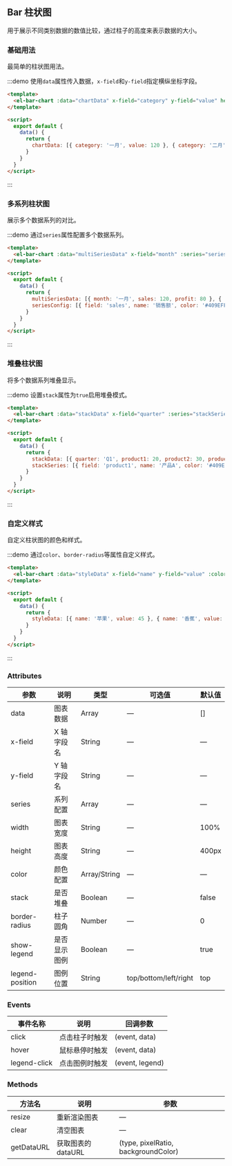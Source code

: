 ## Bar 柱状图

用于展示不同类别数据的数值比较，通过柱子的高度来表示数据的大小。

### 基础用法

最简单的柱状图用法。

:::demo 使用`data`属性传入数据，`x-field`和`y-field`指定横纵坐标字段。

```html
<template>
  <el-bar-chart :data="chartData" x-field="category" y-field="value" height="400px"></el-bar-chart>
</template>

<script>
  export default {
    data() {
      return {
        chartData: [{ category: '一月', value: 120 }, { category: '二月', value: 200 }, { category: '三月', value: 150 }, { category: '四月', value: 80 }, { category: '五月', value: 70 }, { category: '六月', value: 110 }]
      }
    }
  }
</script>
```

:::

### 多系列柱状图

展示多个数据系列的对比。

:::demo 通过`series`属性配置多个数据系列。

```html
<template>
  <el-bar-chart :data="multiSeriesData" x-field="month" :series="seriesConfig" height="400px"></el-bar-chart>
</template>

<script>
  export default {
    data() {
      return {
        multiSeriesData: [{ month: '一月', sales: 120, profit: 80 }, { month: '二月', sales: 200, profit: 130 }, { month: '三月', sales: 150, profit: 90 }, { month: '四月', sales: 80, profit: 50 }, { month: '五月', sales: 70, profit: 40 }, { month: '六月', sales: 110, profit: 70 }],
        seriesConfig: [{ field: 'sales', name: '销售额', color: '#409EFF' }, { field: 'profit', name: '利润', color: '#67C23A' }]
      }
    }
  }
</script>
```

:::

### 堆叠柱状图

将多个数据系列堆叠显示。

:::demo 设置`stack`属性为`true`启用堆叠模式。

```html
<template>
  <el-bar-chart :data="stackData" x-field="quarter" :series="stackSeries" :stack="true" height="400px"></el-bar-chart>
</template>

<script>
  export default {
    data() {
      return {
        stackData: [{ quarter: 'Q1', product1: 20, product2: 30, product3: 25 }, { quarter: 'Q2', product1: 25, product2: 35, product3: 30 }, { quarter: 'Q3', product1: 30, product2: 25, product3: 35 }, { quarter: 'Q4', product1: 35, product2: 40, product3: 20 }],
        stackSeries: [{ field: 'product1', name: '产品A', color: '#409EFF' }, { field: 'product2', name: '产品B', color: '#67C23A' }, { field: 'product3', name: '产品C', color: '#E6A23C' }]
      }
    }
  }
</script>
```

:::

### 自定义样式

自定义柱状图的颜色和样式。

:::demo 通过`color`、`border-radius`等属性自定义样式。

```html
<template>
  <el-bar-chart :data="styleData" x-field="name" y-field="value" :color="['#FF6B6B', '#4ECDC4', '#45B7D1', '#96CEB4']" :border-radius="4" height="400px"></el-bar-chart>
</template>

<script>
  export default {
    data() {
      return {
        styleData: [{ name: '苹果', value: 45 }, { name: '香蕉', value: 25 }, { name: '橙子', value: 30 }, { name: '葡萄', value: 35 }]
      }
    }
  }
</script>
```

:::

### Attributes

| 参数            | 说明         | 类型         | 可选值                | 默认值 |
| --------------- | ------------ | ------------ | --------------------- | ------ |
| data            | 图表数据     | Array        | —                     | []     |
| x-field         | X 轴字段名   | String       | —                     | —      |
| y-field         | Y 轴字段名   | String       | —                     | —      |
| series          | 系列配置     | Array        | —                     | —      |
| width           | 图表宽度     | String       | —                     | 100%   |
| height          | 图表高度     | String       | —                     | 400px  |
| color           | 颜色配置     | Array/String | —                     | —      |
| stack           | 是否堆叠     | Boolean      | —                     | false  |
| border-radius   | 柱子圆角     | Number       | —                     | 0      |
| show-legend     | 是否显示图例 | Boolean      | —                     | true   |
| legend-position | 图例位置     | String       | top/bottom/left/right | top    |

### Events

| 事件名称     | 说明           | 回调参数        |
| ------------ | -------------- | --------------- |
| click        | 点击柱子时触发 | (event, data)   |
| hover        | 鼠标悬停时触发 | (event, data)   |
| legend-click | 点击图例时触发 | (event, legend) |

### Methods

| 方法名     | 说明               | 参数                                |
| ---------- | ------------------ | ----------------------------------- |
| resize     | 重新渲染图表       | —                                   |
| clear      | 清空图表           | —                                   |
| getDataURL | 获取图表的 dataURL | (type, pixelRatio, backgroundColor) |
